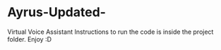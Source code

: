 # Ayrus-Updated-
Virtual Voice Assistant 
Instructions to run the code is inside the project folder. Enjoy :D
